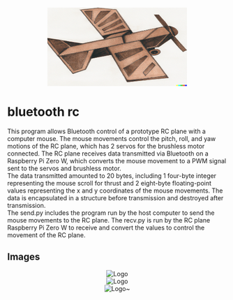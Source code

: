 <!-- PROJECT LOGO -->
<br />
<div align="center">
  <a href="https://github.com/yameguchi/bluetooth-rc">
    <img src="imgs/blrc0.png" alt="Logo" width="320" height="180">
  </a>
</div>

<!-- ABOUT THE PROJECT -->
# bluetooth rc
This program allows Bluetooth control of a prototype RC plane with a computer mouse. The mouse movements control the pitch, roll, and yaw motions of the RC plane, which has 2 servos for the brushless motor connected. The RC plane receives data transmitted via Bluetooth on a Raspberry Pi Zero W, which converts the mouse movement to a PWM signal sent to the servos and brushless motor. 
<br/>
The data transmitted amounted to 20 bytes, including 1 four-byte integer representing the mouse scroll for thrust and 2 eight-byte floating-point values representing the x and y coordinates of the mouse movements. The data is encapsulated in a structure before transmission and destroyed after transmission.
<br/>
The send.py includes the program run by the host computer to send the mouse movements to the RC plane. The recv.py is run by the RC plane Raspberry Pi Zero W to receive and convert the values to control the movement of the RC plane.

## Images
<div align="center">
  <img src="imgs/blrc1.png" alt="Logo" width="600" height="auto">
</div>
<div align="center">
  <img src="imgs/blrc2.png" alt="Logo" width="320" height="auto">
</div>     
<div align="center">
  <img src="imgs/blrc3.png" alt="Logo" width="320" height="auto">~
</div>     
